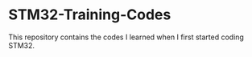 # STM32-Training-Codes
This repository contains the codes I learned when I first started coding STM32.
